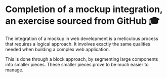 # Completion of a mockup integration, an exercise sourced from GitHub 🎓

The integration of a mockup in web development is a meticulous process that requires a logical approach. It involves exactly the same qualities needed when building a complex web application.

This is done through a block approach, by segmenting large components into smaller pieces. These smaller pieces prove to be much easier to manage.
